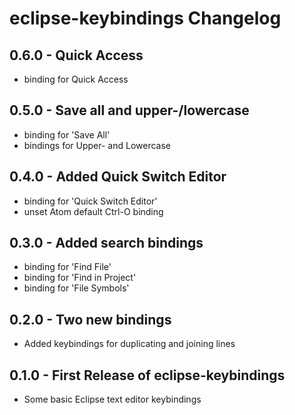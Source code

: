 # eclipse-keybindings Changelog

## 0.6.0 - Quick Access
 * binding for Quick Access

## 0.5.0 - Save all and upper-/lowercase
* binding for 'Save All'
* bindings for Upper- and Lowercase

## 0.4.0 - Added Quick Switch Editor
* binding for 'Quick Switch Editor'
* unset Atom default Ctrl-O binding

## 0.3.0 - Added search bindings
* binding for 'Find File'
* binding for 'Find in Project'
* binding for 'File Symbols'

## 0.2.0 - Two new bindings
* Added keybindings for duplicating and joining lines

## 0.1.0 - First Release of eclipse-keybindings
* Some basic Eclipse text editor keybindings
